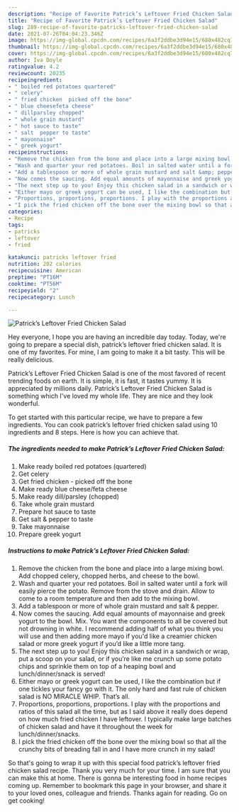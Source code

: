 ```yaml
---
description: "Recipe of Favorite Patrick’s Leftover Fried Chicken Salad"
title: "Recipe of Favorite Patrick’s Leftover Fried Chicken Salad"
slug: 289-recipe-of-favorite-patricks-leftover-fried-chicken-salad
date: 2021-07-26T04:04:23.346Z
image: https://img-global.cpcdn.com/recipes/6a3f2ddbe3d94e15/680x482cq70/patricks-leftover-fried-chicken-salad-recipe-main-photo.jpg
thumbnail: https://img-global.cpcdn.com/recipes/6a3f2ddbe3d94e15/680x482cq70/patricks-leftover-fried-chicken-salad-recipe-main-photo.jpg
cover: https://img-global.cpcdn.com/recipes/6a3f2ddbe3d94e15/680x482cq70/patricks-leftover-fried-chicken-salad-recipe-main-photo.jpg
author: Iva Doyle
ratingvalue: 4.2
reviewcount: 20235
recipeingredient:
- " boiled red potatoes quartered"
- " celery"
- " fried chicken  picked off the bone"
- " blue cheesefeta cheese"
- " dillparsley chopped"
- " whole grain mustard"
- " hot sauce to taste"
- " salt  pepper to taste"
- " mayonnaise"
- " greek yogurt"
recipeinstructions:
- "Remove the chicken from the bone and place into a large mixing bowl. Add chopped celery, chopped herbs, and cheese to the bowl."
- "Wash and quarter your red potatoes. Boil in salted water until a fork will easily pierce the potato. Remove from the stove and drain. Allow to come to a room temperature and then add to the mixing bowl."
- "Add a tablespoon or more of whole grain mustard and salt &amp; pepper."
- "Now comes the saucing. Add equal amounts of mayonnaise and greek yogurt to the bowl. Mix. You want the components to all be covered but not drowning in white. I recommend adding half of what you think you will use and then adding more mayo if you&#39;d like a creamier chicken salad or more greek yogurt if you’d like a little more tang."
- "The next step up to you! Enjoy this chicken salad in a sandwich or wrap, put a scoop on your salad, or if you’re like me crunch up some potato chips and sprinkle them on top of a heaping bowl and lunch/dinner/snack is served!"
- "Either mayo or greek yogurt can be used, I like the combination but if one tickles your fancy go with it. The only hard and fast rule of chicken salad is NO MIRACLE WHIP. That’s all."
- "Proportions, proportions, proportions. I play with the proportions and ratios of this salad all the time, but as I said above it really does depend on how much fried chicken I have leftover. I typically make large batches of chicken salad and have it throughout the week for lunch/dinner/snacks."
- "I pick the fried chicken off the bone over the mixing bowl so that all the crunchy bits of breading fall in and I have more crunch in my salad!"
categories:
- Recipe
tags:
- patricks
- leftover
- fried

katakunci: patricks leftover fried 
nutrition: 202 calories
recipecuisine: American
preptime: "PT16M"
cooktime: "PT56M"
recipeyield: "2"
recipecategory: Lunch

---
```



![Patrick’s Leftover Fried Chicken Salad](https://img-global.cpcdn.com/recipes/6a3f2ddbe3d94e15/680x482cq70/patricks-leftover-fried-chicken-salad-recipe-main-photo.jpg)

Hey everyone, I hope you are having an incredible day today. Today, we're going to prepare a special dish, patrick’s leftover fried chicken salad. It is one of my favorites. For mine, I am going to make it a bit tasty. This will be really delicious.



Patrick’s Leftover Fried Chicken Salad is one of the most favored of recent trending foods on earth. It is simple, it is fast, it tastes yummy. It is appreciated by millions daily. Patrick’s Leftover Fried Chicken Salad is something which I've loved my whole life. They are nice and they look wonderful.


To get started with this particular recipe, we have to prepare a few ingredients. You can cook patrick’s leftover fried chicken salad using 10 ingredients and 8 steps. Here is how you can achieve that.

<!--inarticleads1-->

##### The ingredients needed to make Patrick’s Leftover Fried Chicken Salad:

1. Make ready  boiled red potatoes (quartered)
1. Get  celery
1. Get  fried chicken - picked off the bone
1. Make ready  blue cheese/feta cheese
1. Make ready  dill/parsley (chopped)
1. Take  whole grain mustard
1. Prepare  hot sauce to taste
1. Get  salt &amp; pepper to taste
1. Take  mayonnaise
1. Prepare  greek yogurt




<!--inarticleads2-->

##### Instructions to make Patrick’s Leftover Fried Chicken Salad:

1. Remove the chicken from the bone and place into a large mixing bowl. Add chopped celery, chopped herbs, and cheese to the bowl.
1. Wash and quarter your red potatoes. Boil in salted water until a fork will easily pierce the potato. Remove from the stove and drain. Allow to come to a room temperature and then add to the mixing bowl.
1. Add a tablespoon or more of whole grain mustard and salt &amp; pepper.
1. Now comes the saucing. Add equal amounts of mayonnaise and greek yogurt to the bowl. Mix. You want the components to all be covered but not drowning in white. I recommend adding half of what you think you will use and then adding more mayo if you&#39;d like a creamier chicken salad or more greek yogurt if you’d like a little more tang.
1. The next step up to you! Enjoy this chicken salad in a sandwich or wrap, put a scoop on your salad, or if you’re like me crunch up some potato chips and sprinkle them on top of a heaping bowl and lunch/dinner/snack is served!
1. Either mayo or greek yogurt can be used, I like the combination but if one tickles your fancy go with it. The only hard and fast rule of chicken salad is NO MIRACLE WHIP. That’s all.
1. Proportions, proportions, proportions. I play with the proportions and ratios of this salad all the time, but as I said above it really does depend on how much fried chicken I have leftover. I typically make large batches of chicken salad and have it throughout the week for lunch/dinner/snacks.
1. I pick the fried chicken off the bone over the mixing bowl so that all the crunchy bits of breading fall in and I have more crunch in my salad!




So that's going to wrap it up with this special food patrick’s leftover fried chicken salad recipe. Thank you very much for your time. I am sure that you can make this at home. There is gonna be interesting food in home recipes coming up. Remember to bookmark this page in your browser, and share it to your loved ones, colleague and friends. Thanks again for reading. Go on get cooking!
